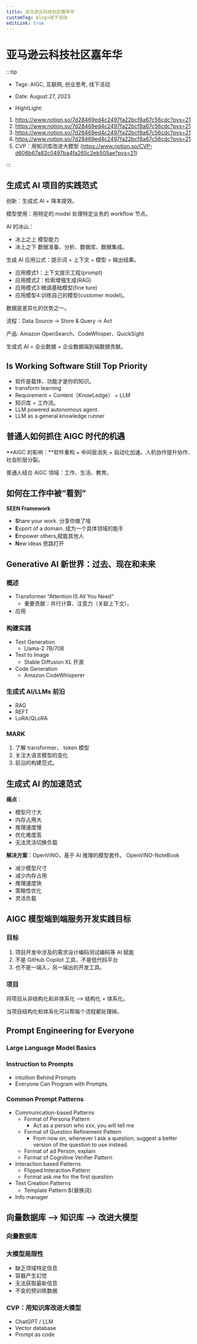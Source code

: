 ```yaml
---
title: 亚马逊云科技社区嘉年华
customTag: blog>线下活动
editLink: true
---
```

# 亚马逊云科技社区嘉年华

:::tip
- Tags: AIGC, 互联网, 创业思考, 线下活动

- Date: August 27, 2023

- HightLight: 
1. https://www.notion.so/7d28469ed4c2497fa22bcf8a67c56cdc?pvs=21
2.  https://www.notion.so/7d28469ed4c2497fa22bcf8a67c56cdc?pvs=21
3. https://www.notion.so/7d28469ed4c2497fa22bcf8a67c56cdc?pvs=21
4. https://www.notion.so/7d28469ed4c2497fa22bcf8a67c56cdc?pvs=21
5. CVP：用知识库改进大模型 (https://www.notion.so/CVP-d606b67a82c0497ba4fa265c2eb505ae?pvs=21)

:::

## 生成式 AI 项目的实践范式

创新：生成式 AI + 降本提效。

模型使用：用特定的 model 处理特定业务的 workflow 节点。

AI 的冰山：

- 冰上之上 模型能力
- 冰上之下 数据准备、分析、数据库、数据集成。

生成 AI 应用公式：提示词 + 上下文 + 模型 = 输出结果。

- 应用模式1：上下文提示工程(prompt)
- 应用模式2：检索增强生成(RAG)
- 应用模式3:微调基础模型(fine ture)
- 应用模型4:训练自己的模型(customer model)。

数据是差异化的优势之一。

流程：Data Source → Store & Query → Act

产品: Amazon OpenSearch、CodeWhisper、QuickSight

生成式 AI = 企业数据 + 企业数据端到端数据贡献。

## Is Working Software Still Top Priority

- 软件是载体，功能才是你的知识。
- transform learning
- Requirement + Content（KnowLedge） + LLM
- 知识库 + 工作流。
- LLM powered autonomous agent.
- LLM as a general knowledge runner

## 普通人如何抓住 AIGC 时代的机遇

**AIGC 的影响：**软件重构 + 中间层消失 + 自动化加速。人机协作提升协作、社会阶层分裂。

普通人结合 AIGC 领域：工作、生活、教育。

## 如何在工作中被“看到”

**SEEN Framework**

- **S**hare your work. 分享你做了啥
- **E**xport of a domain. 成为一个具体领域的能手
- **E**mpower others,赋能其他人
- **N**ew ideas 思路打开

## Generative AI 新世界：过去、现在和未来

### 概述

- Transformer “Attention IS All You Need”
    - 重要贡献：并行计算、注意力（关联上下文）。
- 应用

### 构建实践

- Text Generation
    - Llama-2 7B/70B
- Text to Image
    - Stable Diffusion XL 开源
- Code Generation
    - Amazon CodeWhisperer

### 生成式 AI/LLMs 前沿

- RAG
- REFT
- LoRA/QLoRA

### MARK

1. 了解 transformer、 token 模型
2. 关注大语言模型的变化
3. 前沿的构建范式。

## 生成式 AI 的加速范式

**痛点**：

- 模型尺寸大
- 内存占用大
- 推理速度慢
- 优化难度高
- 无法灵活切换负载

**解决方案**：OpenViNO，基于 AI 推理的模型套件。 OpenViNO-NoteBook

- 减少模型尺寸
- 减少内存占用
- 推理速度快
- 策略性优化
- 灵活负载

## AIGC 模型端到端服务开发实践目标

### 目标

1. 项目开发中涉及的需求设计编码测试编码等 AI 赋能
2. 不是 GitHub Copilot 工具，不是低代码平台
3. 也不是一端入，另一端出的开发工具。

### **项目**

将项目从非结构化和非体系化 ——> 结构化 + 体系化。

当项目结构化和体系化可以帮每个流程都处理掉。

## Prompt Engineering for Everyone

### Large Language Model Basics

### Instruction to Prompts

- intuition Behind Prompts
- Everyone Can Program with Prompts.

### Common Prompt Patterns

- Communication-based Patterns
    - Format of Persona Pattern
        - Act as a person who xxx, you will tell me
    - Format of Question Refinement Pattern
        - From now on, whenever I ask a question, suggest a better version of the question to use instead.
    - Format of ad Person, explain
    - Format of Cognitive Verifier Pattern
- Interaction based Patterns
    - Flipped Interaction Pattern
    - Format ask me for the first question
- Text Creation Patterns
    - Template Pattern:${替换词}
- Info manager

## 向量数据库 —> 知识库 —> 改进大模型

### 向量数据库

### 大模型局限性

- 缺乏领域特定信息
- 容器产生幻觉
- 无法获取最新信息
- 不变的预训练数据

### CVP：用知识库改进大模型

- ChatGPT / LLM
- Vector database
- Prompt as code